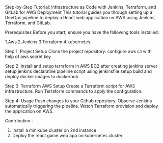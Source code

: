 
Step-by-Step Tutorial: Infrastructure as Code with Jenkins, Terraform, and GitLab for AWS Deployment
This tutorial guides you through setting up a DevOps pipeline to deploy a React web application on AWS using Jenkins, Terraform, and GitLab.

Prerequisites
Before you start, ensure you have the following tools installed:

1.Aws
2.Jenkins
3.Terraform 
4.kubernetes


Step 1: Project Setup
Clone the project repository.
configure aws cli with help of aws secret key



Step 2: install and setup terraform in AWS EC2
after creating jenkins server 
setup jenkins declarative pipeline script using jenkinsfile
setup build and deploy docker images to dockerhub 


Step 3: Terraform AWS Setup
Create a Terraform script for AWS infrastructure.
Run Terraform commands to apply the configuration.


Step 4: Usage
Push changes to your Github repository.
Observe Jenkins automatically triggering the pipeline.
Watch Terraform provision and deploy the application on AWS.

Contribution :
   1. Install a minikube cluster on 2nd instance
   2. Deploy the react game web app on kubernetes cluster